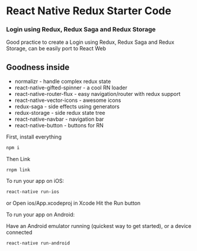 # React Native Redux Starter Code

### Login using Redux, Redux Saga and Redux Storage
Good practice to create a Login using Redux, Redux Saga and Redux Storage, can be easily port to React Web

## Goodness inside

- normalizr - handle complex redux state
- react-native-gifted-spinner - a cool RN loader
- react-native-router-flux - easy navigation/router with redux support
- react-native-vector-icons - awesome icons
- redux-saga - side effects using generators
- redux-storage - side redux state tree
- react-native-navbar - navigation bar
- react-native-button - buttons for RN

First, install everything
```bash
npm i
```

Then Link
```
rnpm link
```

To run your app on iOS:
```bash
react-native run-ios
```

or Open ios/App.xcodeproj in Xcode
Hit the Run button

To run your app on Android:

Have an Android emulator running (quickest way to get started), or a device connected
```bash
react-native run-android
```
